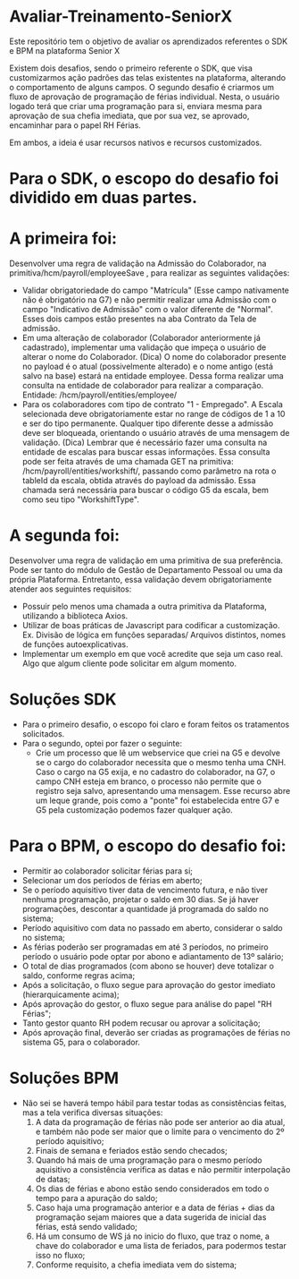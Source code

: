 # Avaliar-Treinamento-SeniorX
Este repositório tem o objetivo de avaliar os aprendizados referentes o SDK e BPM na plataforma Senior X

Existem dois desafios, sendo o primeiro referente o SDK, que visa customizarmos ação padrões das telas existentes na plataforma, alterando o comportamento de alguns campos. O segundo desafio é criarmos um fluxo de aprovação de programação de férias individual. Nesta, o usuário logado terá que criar uma programação para si, enviara mesma para aprovação de sua chefia imediata, que por sua vez, se aprovado, encaminhar para o papel RH Férias.

Em ambos, a ideia é usar recursos nativos e recursos customizados.

# Para o SDK, o escopo do desafio foi dividido em duas partes. ##################################################################
# A primeira foi:
Desenvolver uma regra de validação na Admissão do Colaborador, na primitiva/hcm/payroll/employeeSave , para realizar as seguintes validações:
*  Validar obrigatoriedade do campo "Matrícula" (Esse campo nativamente não é obrigatório na G7) e não permitir realizar uma Admissão com o campo "Indicativo de Admissão" com o    valor diferente de "Normal". Esses dois campos estão presentes na aba Contrato da Tela de admissão.
*  Em uma alteração de colaborador (Colaborador anteriormente já cadastrado), implementar uma validação que impeça o usuário de alterar o nome do Colaborador.
   (Dica) O nome do colaborador presente no payload é o atual (possivelmente alterado) e o nome antigo (está salvo na base) estará na entidade employee. Dessa forma realizar uma    consulta na entidade de colaborador para realizar a comparação. Entidade: /hcm/payroll/entities/employee/
*  Para os colaboradores com tipo de contrato "1 - Empregado". A Escala selecionada deve obrigatoriamente estar no range de códigos de 1 a 10 e ser do tipo permanente. Qualquer    tipo diferente desse a admissão deve ser bloqueada, orientando o usuário através de uma mensagem de validação. (Dica) Lembrar que é necessário fazer uma consulta na              entidade de escalas para buscar essas informações.
   Essa consulta pode ser feita através de uma chamada GET na primitiva: /hcm/payroll/entities/workshift/, passando como parâmetro na rota o tableId da escala, obtida através do    payload da admissão. Essa chamada será necessária para buscar o código G5 da escala, bem como seu tipo "WorkshiftType". 

# A segunda foi:
Desenvolver uma regra de validação em uma primitiva de sua preferência. Pode ser tanto do módulo de Gestão de Departamento Pessoal ou uma da própria Plataforma. Entretanto, essa
validação devem obrigatoriamente atender aos seguintes requisitos:
* Possuir pelo menos uma chamada a outra primitiva da Plataforma, utilizando a biblioteca Axios.
* Utilizar de boas práticas de Javascript para codificar a customização. Ex. Divisão de lógica em funções separadas/ Arquivos distintos, nomes de funções autoexplicativas.
* Implementar um exemplo em que você acredite que seja um caso real. Algo que algum cliente pode solicitar em algum momento.

# Soluções SDK
* Para o primeiro desafio, o escopo foi claro e foram feitos os tratamentos solicitados. 
* Para o segundo, optei por fazer o seguinte:
  - Crie um processo que lê um webservice que criei na G5 e devolve se o cargo do colaborador necessita que o mesmo tenha uma CNH. Caso o cargo na G5 exija, e no cadastro do         colaborador, na G7, o campo CNH esteja em branco, o processo não permite que o registro seja salvo, apresentando uma mensagem.
  Esse recurso abre um leque grande, pois como a "ponte" foi estabelecida entre G7 e G5 pela customização podemos fazer qualquer ação.
  
  
# Para o BPM, o escopo do desafio foi: ##########################################################################################
* Permitir ao colaborador solicitar férias para si;
* Selecionar um dos períodos de férias em aberto;
* Se o período aquisitivo tiver data de vencimento futura, e não tiver nenhuma programação, projetar o saldo em 30 dias. Se já haver programações, descontar a quantidade já       programada do saldo no sistema;
* Período aquisitivo com data no passado em aberto, considerar o saldo no sistema;
* As férias poderão ser programadas em até 3 períodos, no primeiro período o usuário pode optar por abono e adiantamento de 13º salário;
* O total de dias programados (com abono se houver) deve totalizar o saldo, conforme regras acima;
* Após a solicitação, o fluxo segue para aprovação do gestor imediato (hierarquicamente acima);
* Após aprovação do gestor, o fluxo segue para análise do papel "RH Férias";
* Tanto gestor quanto RH podem recusar ou aprovar a solicitação; 
* Após aprovação final, deverão ser criadas as programações de férias no sistema G5, para o colaborador.

# Soluções BPM
* Não sei se haverá tempo hábil para testar todas as consistências feitas, mas a tela verifica diversas situações:
  1) A data da programação de férias não pode ser anterior ao dia atual, e também não pode ser maior que o limite para o vencimento do 2º período aquisitivo;
  2) Finais de semana e feriados estão sendo checados;
  3) Quando há mais de uma programação para o mesmo período aquisitivo a consistência verifica as datas e não permitir interpolação de datas;
  4) Os dias de férias e abono estão sendo considerados em todo o tempo para a apuração do saldo;
  5) Caso haja uma programação anterior e a data de férias + dias da programação sejam maiores que a data sugerida de inicial das férias, está sendo validado;
  6) Há um consumo de WS já no inicio do fluxo, que traz o nome, a chave do colaborador e uma lista de feriados, para podermos testar isso no fluxo;
  7) Conforme requisito, a chefia imediata vem do sistema;

        
